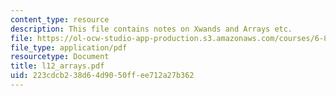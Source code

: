 ```yaml
---
content_type: resource
description: This file contains notes on Xwands and Arrays etc.
file: https://ol-ocw-studio-app-production.s3.amazonaws.com/courses/6-883-pervasive-human-centric-computing-sma-5508-spring-2006/223cdcb238d64d9050ffee712a27b362_l12_arrays.pdf
file_type: application/pdf
resourcetype: Document
title: l12_arrays.pdf
uid: 223cdcb2-38d6-4d90-50ff-ee712a27b362
---
```

